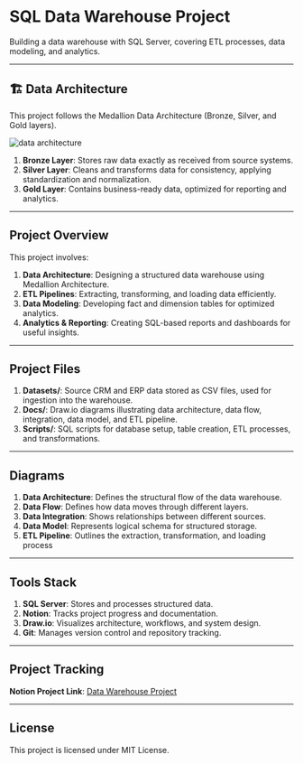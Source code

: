 # SQL Data Warehouse Project
Building a data warehouse with SQL Server, covering ETL processes, data modeling, and analytics.

---

## 🏗️ Data Architecture
This project follows the Medallion Data Architecture (Bronze, Silver, and Gold layers).

![data architecture](https://github.com/user-attachments/assets/184a426c-2f6e-46c3-a5d7-5de0cf1f2fa6)

1. **Bronze Layer**: Stores raw data exactly as received from source systems.
2. **Silver Layer**: Cleans and transforms data for consistency, applying standardization and normalization.
3. **Gold Layer**: Contains business-ready data, optimized for reporting and analytics.

---

## Project Overview
This project involves:

1. **Data Architecture**: Designing a structured data warehouse using Medallion Architecture.
2. **ETL Pipelines**: Extracting, transforming, and loading data efficiently.
3. **Data Modeling**: Developing fact and dimension tables for optimized analytics.
4. **Analytics & Reporting**: Creating SQL-based reports and dashboards for useful insights.

---

## Project Files

1. **Datasets/**: Source CRM and ERP data stored as CSV files, used for ingestion into the warehouse.
2. **Docs/**: Draw.io diagrams illustrating data architecture, data flow, integration, data model, and ETL pipeline.
3. **Scripts/**: SQL scripts for database setup, table creation, ETL processes, and transformations.

---

## Diagrams

1. **Data Architecture**: Defines the structural flow of the data warehouse.
2. **Data Flow**: Defines how data moves through different layers.
3. **Data Integration**: Shows relationships between different sources.
4. **Data Model**: Represents logical schema for structured storage.
5. **ETL Pipeline**: Outlines the extraction, transformation, and loading process

---

## Tools Stack

1. **SQL Server**: Stores and processes structured data.
2. **Notion**: Tracks project progress and documentation.
3. **Draw.io**: Visualizes architecture, workflows, and system design.
4. **Git**: Manages version control and repository tracking.

---

## Project Tracking
**Notion Project Link**: [Data Warehouse Project](https://glimmer-ricotta-2b2.notion.site/Data-Warehouse-Project-1ee49f37ed3480e1812dc7b441fb2b11?pvs=4)

---

## License
This project is licensed under MIT License.

